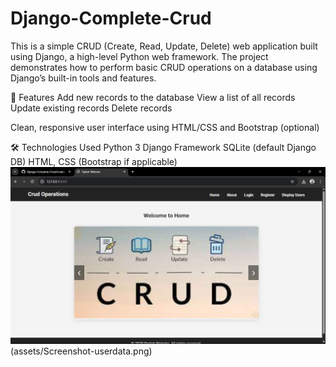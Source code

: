 # Django-Complete-Crud
This is a simple CRUD (Create, Read, Update, Delete) web application built using Django, a high-level Python web framework. The project demonstrates how to perform basic CRUD operations on a database using Django’s built-in tools and features.  

🔧 Features
Add new records to the database
View a list of all records
Update existing records
Delete records

Clean, responsive user interface using HTML/CSS and Bootstrap (optional)

🛠️ Technologies 
Used Python 3
Django Framework
SQLite (default Django DB)
HTML, CSS (Bootstrap if applicable)
![App Screenshot](assets/Screenshot-home.png)
(assets/Screenshot-userdata.png)
